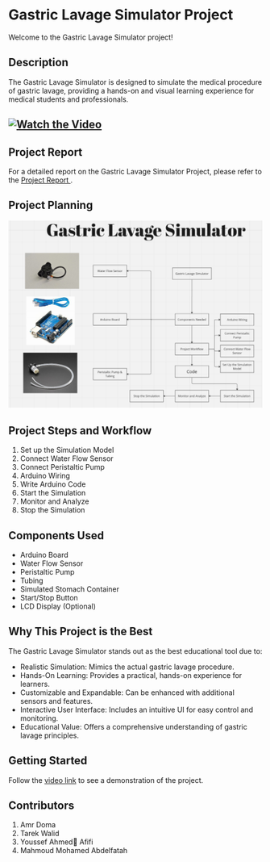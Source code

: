 # Gastric Lavage Simulator Project
Welcome to the Gastric Lavage Simulator project!

## Description
The Gastric Lavage Simulator is designed to simulate the medical procedure of gastric lavage, providing a hands-on and visual learning experience for medical students and professionals.

## [![Watch the Video](video_thumbnail.png)](https://drive.google.com/file/d/1I8HfTiA9kVP-dUlmKWVhIholbhqmzK7l/view?usp=sharing)

## Project Report
For a detailed report on the Gastric Lavage Simulator Project, please refer to the [Project Report ](ProjectReport.pdf).

## Project Planning
![Gastric Lavage Simulator](Planning.jpeg)


## Project Steps and Workflow

1. Set up the Simulation Model
2. Connect Water Flow Sensor
3. Connect Peristaltic Pump
4. Arduino Wiring
5. Write Arduino Code
6. Start the Simulation
7. Monitor and Analyze
8. Stop the Simulation

## Components Used

- Arduino Board
- Water Flow Sensor
- Peristaltic Pump
- Tubing
- Simulated Stomach Container
- Start/Stop Button
- LCD Display (Optional)

## Why This Project is the Best

The Gastric Lavage Simulator stands out as the best educational tool due to:

- Realistic Simulation: Mimics the actual gastric lavage procedure.
- Hands-On Learning: Provides a practical, hands-on experience for learners.
- Customizable and Expandable: Can be enhanced with additional sensors and features.
- Interactive User Interface: Includes an intuitive UI for easy control and monitoring.
- Educational Value: Offers a comprehensive understanding of gastric lavage principles.

## Getting Started

Follow the [video link](https://drive.google.com/file/d/1I8HfTiA9kVP-dUlmKWVhIholbhqmzK7l/view?usp=sharing) to see a demonstration of the project.

## Contributors

1. Amr Doma 
2. Tarek Walid 
3. Youssef Ahmed ِAfifi
4. Mahmoud Mohamed Abdelfatah
